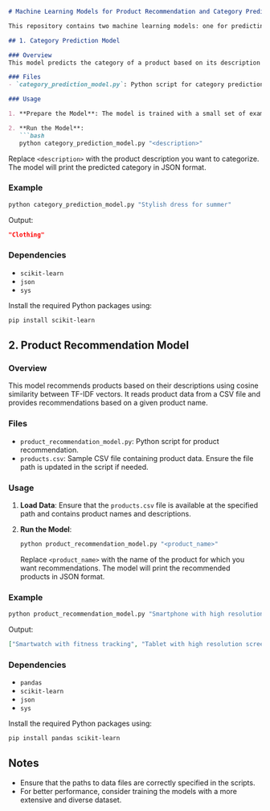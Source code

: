 ```markdown
# Machine Learning Models for Product Recommendation and Category Prediction

This repository contains two machine learning models: one for predicting product categories and another for recommending similar products. Both models are implemented in Python and use popular libraries such as Scikit-learn and Pandas.

## 1. Category Prediction Model

### Overview
This model predicts the category of a product based on its description using a logistic regression classifier. The model is trained on a small example dataset and uses the `CountVectorizer` for text feature extraction.

### Files
- `category_prediction_model.py`: Python script for category prediction.

### Usage

1. **Prepare the Model**: The model is trained with a small set of example data.

2. **Run the Model**:
   ```bash
   python category_prediction_model.py "<description>"
   ```
   Replace `<description>` with the product description you want to categorize. The model will print the predicted category in JSON format.

### Example
```bash
python category_prediction_model.py "Stylish dress for summer"
```
Output:
```json
"Clothing"
```

### Dependencies
- `scikit-learn`
- `json`
- `sys`

Install the required Python packages using:
```bash
pip install scikit-learn
```

## 2. Product Recommendation Model

### Overview
This model recommends products based on their descriptions using cosine similarity between TF-IDF vectors. It reads product data from a CSV file and provides recommendations based on a given product name.

### Files
- `product_recommendation_model.py`: Python script for product recommendation.
- `products.csv`: Sample CSV file containing product data. Ensure the file path is updated in the script if needed.

### Usage

1. **Load Data**: Ensure that the `products.csv` file is available at the specified path and contains product names and descriptions.

2. **Run the Model**:
   ```bash
   python product_recommendation_model.py "<product_name>"
   ```
   Replace `<product_name>` with the name of the product for which you want recommendations. The model will print the recommended products in JSON format.

### Example
```bash
python product_recommendation_model.py "Smartphone with high resolution screen"
```
Output:
```json
["Smartwatch with fitness tracking", "Tablet with high resolution screen", ...]
```

### Dependencies
- `pandas`
- `scikit-learn`
- `json`
- `sys`

Install the required Python packages using:
```bash
pip install pandas scikit-learn
```

## Notes
- Ensure that the paths to data files are correctly specified in the scripts.
- For better performance, consider training the models with a more extensive and diverse dataset.

